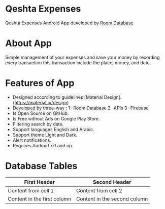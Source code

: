 # Qeshta Expenses
Qeshta Expenses Android App developed by [Room Database](https://developer.android.com/training/data-storage/room)

# About App
Simple management of your expenses and save your money 
by recording every transaction this transaction include the place, money, and date.

Features of App
===
- Designed according to guidelines [Material Design]. (https://material.io/design)
- Developed by three-way :
1- Room Database
2- APIs
3- Firebase
- Is Open Source on GitHub.
- Is Free without Ads on Google Play Store.
- Filtering search by date.
- Support languages English and Arabic.
- Support theme Light and Dark.
- Alert notifications.
- Requires Android 7.0 and up.


# Database Tables
First Header | Second Header
------------ | -------------
Content from cell 1 | Content from cell 2
Content in the first column | Content in the second column
